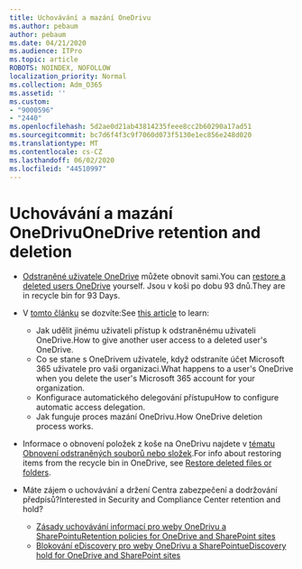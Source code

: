 ```yaml
---
title: Uchovávání a mazání OneDrivu
ms.author: pebaum
author: pebaum
ms.date: 04/21/2020
ms.audience: ITPro
ms.topic: article
ROBOTS: NOINDEX, NOFOLLOW
localization_priority: Normal
ms.collection: Adm_O365
ms.assetid: ''
ms.custom:
- "9000596"
- "2440"
ms.openlocfilehash: 5d2ae0d21ab43814235feee8cc2b60290a17ad51
ms.sourcegitcommit: bc7d6f4f3c9f7060d073f5130e1ec856e248d020
ms.translationtype: MT
ms.contentlocale: cs-CZ
ms.lasthandoff: 06/02/2020
ms.locfileid: "44510997"
---
```

# <a name="onedrive-retention-and-deletion"></a><span data-ttu-id="014fc-102">Uchovávání a mazání OneDrivu</span><span class="sxs-lookup"><span data-stu-id="014fc-102">OneDrive retention and deletion</span></span>

- <span data-ttu-id="014fc-103">[Odstraněné uživatele OneDrive](https://docs.microsoft.com/onedrive/restore-deleted-onedrive) můžete obnovit sami.</span><span class="sxs-lookup"><span data-stu-id="014fc-103">You can [restore a deleted users OneDrive](https://docs.microsoft.com/onedrive/restore-deleted-onedrive) yourself.</span></span> <span data-ttu-id="014fc-104">Jsou v koši po dobu 93 dnů.</span><span class="sxs-lookup"><span data-stu-id="014fc-104">They are in recycle bin for 93 Days.</span></span>

- <span data-ttu-id="014fc-105">V [tomto článku](https://docs.microsoft.com/onedrive/retention-and-deletion) se dozvíte:</span><span class="sxs-lookup"><span data-stu-id="014fc-105">See [this article](https://docs.microsoft.com/onedrive/retention-and-deletion) to learn:</span></span>
    - <span data-ttu-id="014fc-106">Jak udělit jinému uživateli přístup k odstraněnému uživateli OneDrive.</span><span class="sxs-lookup"><span data-stu-id="014fc-106">How to give another user access to a deleted user's OneDrive.</span></span>
    - <span data-ttu-id="014fc-107">Co se stane s OneDrivem uživatele, když odstraníte účet Microsoft 365 uživatele pro vaši organizaci.</span><span class="sxs-lookup"><span data-stu-id="014fc-107">What happens to a user's OneDrive when you delete the user's Microsoft 365 account for your organization.</span></span>
    - <span data-ttu-id="014fc-108">Konfigurace automatického delegování přístupu</span><span class="sxs-lookup"><span data-stu-id="014fc-108">How to configure automatic access delegation.</span></span>
    - <span data-ttu-id="014fc-109">Jak funguje proces mazání OneDrivu.</span><span class="sxs-lookup"><span data-stu-id="014fc-109">How OneDrive deletion process works.</span></span>

- <span data-ttu-id="014fc-110">Informace o obnovení položek z koše na OneDrivu najdete v [tématu Obnovení odstraněných souborů nebo složek](https://support.office.com/article/949ada80-0026-4db3-a953-c99083e6a84f).</span><span class="sxs-lookup"><span data-stu-id="014fc-110">For info about restoring items from the recycle bin in OneDrive, see [Restore deleted files or folders](https://support.office.com/article/949ada80-0026-4db3-a953-c99083e6a84f).</span></span>

- <span data-ttu-id="014fc-111">Máte zájem o uchovávání a držení Centra zabezpečení a dodržování předpisů?</span><span class="sxs-lookup"><span data-stu-id="014fc-111">Interested in Security and Compliance Center retention and hold?</span></span>
    - [<span data-ttu-id="014fc-112">Zásady uchovávání informací pro weby OneDrivu a SharePointu</span><span class="sxs-lookup"><span data-stu-id="014fc-112">Retention policies for OneDrive and SharePoint sites</span></span>](https://docs.microsoft.com/microsoft-365/compliance/retention-policies)
    - [<span data-ttu-id="014fc-113">Blokování eDiscovery pro weby OneDrivu a SharePointu</span><span class="sxs-lookup"><span data-stu-id="014fc-113">eDiscovery hold for OneDrive and SharePoint sites</span></span>](https://docs.microsoft.com/office365/securitycompliance/ediscovery-cases#step-4-place-content-locations-on-hold)
